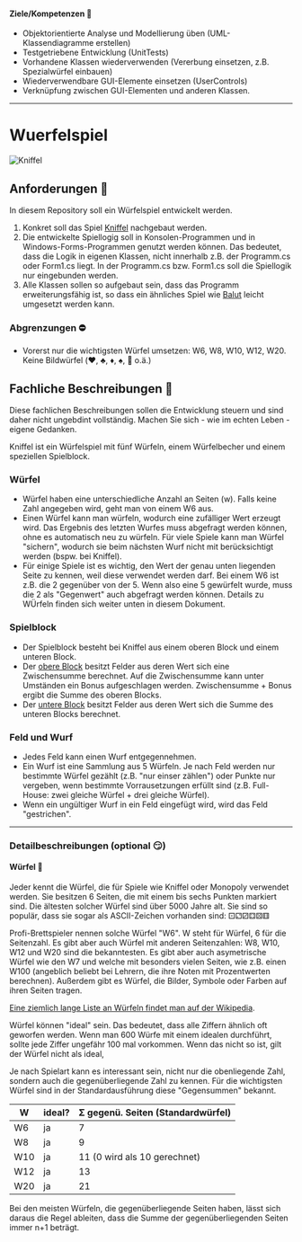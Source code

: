 <!--
[![Build and Tests](https://github.com/gsoTH/Wuerfelspiel/actions/workflows/build-and-test.yml/badge.svg?branch=master)](https://github.com/gsoTH/Wuerfelspiel/actions/workflows/build-and-test.yml)
-->
#### Ziele/Kompetenzen :seedling:
- Objektorientierte Analyse und Modellierung üben (UML-Klassendiagramme erstellen)
- Testgetriebene Entwicklung (UnitTests)
- Vorhandene Klassen wiederverwenden (Vererbung einsetzen, z.B. Spezialwürfel einbauen)
- Wiederverwendbare GUI-Elemente einsetzen (UserControls)
- Verknüpfung zwischen GUI-Elementen und anderen Klassen.
___

# Wuerfelspiel
![Kniffel](https://i.pinimg.com/236x/47/cc/5e/47cc5e1c3d139196e10c98fc81727561.jpg)

## Anforderungen :dart: 
In diesem Repository soll ein Würfelspiel entwickelt werden.
1. Konkret soll das Spiel [Kniffel](https://de.wikipedia.org/wiki/Kniffel) nachgebaut werden. 
2. Die entwickelte Spiellogig soll in Konsolen-Programmen und in Windows-Forms-Programmen genutzt werden können. Das bedeutet, dass die Logik in eigenen Klassen, nicht innerhalb z.B. der Programm.cs oder Form1.cs liegt. In der Programm.cs bzw. Form1.cs soll die Spiellogik nur eingebunden werden.
3. Alle Klassen sollen so aufgebaut sein, dass das Programm erweiterungsfähig ist, so dass ein ähnliches Spiel wie [Balut](https://de.wikipedia.org/wiki/Balut_(W%C3%BCrfelspiel)#Spielregeln) leicht umgesetzt werden kann. 

### Abgrenzungen :no_entry:
- Vorerst nur die wichtigsten Würfel umsetzen: W6, W8, W10, W12, W20. Keine Bildwürfel (:hearts:, :clubs:, :diamonds:, :spades:, :pineapple: o.ä.)


## Fachliche Beschreibungen :memo:
Diese fachlichen Beschreibungen sollen die Entwicklung steuern und sind daher nicht ungebdint vollständig. Machen Sie sich - wie im echten Leben - eigene Gedanken. 

Kniffel ist ein Würfelspiel mit fünf Würfeln, einem Würfelbecher und einem speziellen Spielblock.

### Würfel
- Würfel haben eine unterschiedliche Anzahl an Seiten (w). Falls keine Zahl angegeben wird, geht man von einem W6 aus.
- Einen Würfel kann man würfeln, wodurch eine zufälliger Wert erzeugt wird. Das Ergebnis des letzten Wurfes muss abgefragt werden können, ohne es automatisch neu zu würfeln. Für viele Spiele kann man Würfel "sichern", wodurch sie beim nächsten Wurf nicht mit berücksichtigt werden (bspw. bei Kniffel).
- Für einige Spiele ist es wichtig, den Wert der genau unten liegenden Seite zu kennen, weil diese verwendet werden darf. Bei einem W6 ist z.B. die 2 gegenüber von der 5. Wenn also eine 5 gewürfelt wurde, muss die 2 als "Gegenwert" auch abgefragt werden können.
Details zu WÜrfeln finden sich weiter unten in diesem Dokument.

### Spielblock
- Der Spielblock besteht bei Kniffel aus einem oberen Block und einem unteren Block.
- Der [obere Block](https://de.wikipedia.org/wiki/Kniffel#Oberer_Block) besitzt Felder aus deren Wert sich eine  Zwischensumme berechnet. Auf die Zwischensumme kann unter Umständen ein Bonus aufgeschlagen werden. Zwischensumme + Bonus ergibt die Summe des oberen Blocks.
- Der [untere Block](https://de.wikipedia.org/wiki/Kniffel#Unterer_Block) besitzt Felder aus deren Wert sich die Summe des unteren Blocks berechnet.

### Feld und Wurf
- Jedes Feld kann einen Wurf entgegennehmen. 
- Ein Wurf ist eine Sammlung aus 5 Würfeln. Je nach Feld werden nur bestimmte Würfel gezählt (z.B. "nur einser zählen") oder Punkte nur vergeben, wenn bestimmte Vorrausetzungen erfüllt sind (z.B. Full-House: zwei gleiche Würfel + drei gleiche Würfel). 
- Wenn ein ungültiger Wurf in ein Feld eingefügt wird, wird das Feld "gestrichen".

___

### Detailbeschreibungen (optional :smirk:)
#### Würfel :game_die:
Jeder kennt die Würfel, die für Spiele wie Kniffel oder Monopoly verwendet werden. Sie besitzen 6 Seiten, die mit einem bis sechs Punkten markiert sind. Die ältesten solcher Würfel sind über 5000 Jahre alt. Sie sind so populär, dass sie sogar als ASCII-Zeichen vorhanden sind: ⚀⚁⚂⚃⚄⚅

Profi-Brettspieler nennen solche Würfel "W6". W steht für Würfel, 6 für die Seitenzahl. Es gibt aber auch Würfel mit anderen Seitenzahlen: W8, W10, W12 und W20 sind die bekanntesten. Es gibt aber auch asymetrische Würfel wie den W7 und welche mit besonders vielen Seiten, wie z.B. einen W100 (angeblich beliebt bei Lehrern, die ihre Noten mit Prozentwerten berechnen). 
Außerdem gibt es Würfel, die Bilder, Symbole oder Farben auf ihren Seiten tragen.

[Eine ziemlich lange Liste an Würfeln findet man auf der Wikipedia](https://de.wikipedia.org/wiki/Spielw%C3%BCrfel#Formen).

Würfel können "ideal" sein. Das bedeutet, dass alle Ziffern ähnlich oft geworfen werden. Wenn man 600 Würfe mit einem idealen durchführt, sollte jede Ziffer ungefähr 100 mal vorkommen. Wenn das nicht so ist, gilt der Würfel nicht als ideal,

Je nach Spielart kann es interessant sein, nicht nur die obenliegende Zahl, sondern auch die gegenüberliegende Zahl zu kennen. Für die wichtigsten Würfel sind in der Standardausführung diese "Gegensummen" bekannt.

| W   | ideal? | Σ gegenü. Seiten (Standardwürfel) |
|-----|--------|-----------------------------------|
| W6  | ja     | 7                                 |
| W8  | ja     | 9                                 |
| W10 | ja     | 11 (0 wird als 10 gerechnet)      |
| W12 | ja     | 13                                |
| W20 | ja     | 21                                |

Bei den meisten Würfeln, die gegenüberliegende Seiten haben, lässt sich daraus die Regel ableiten, dass die Summe der gegenüberliegenden Seiten immer n+1 beträgt.



<!---
Platzhalter 
fürs Auskommentieren von Inhalten
-->
